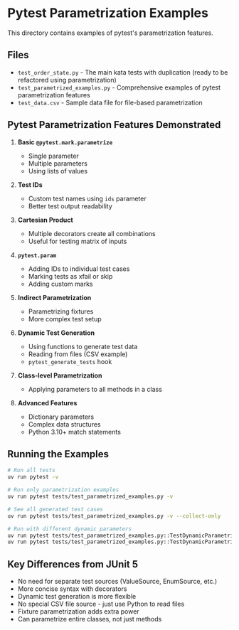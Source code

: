 # Pytest Parametrization Examples

This directory contains examples of pytest's parametrization features.

## Files

- `test_order_state.py` - The main kata tests with duplication (ready to be refactored using parametrization)
- `test_parametrized_examples.py` - Comprehensive examples of pytest parametrization features
- `test_data.csv` - Sample data file for file-based parametrization

## Pytest Parametrization Features Demonstrated

1. **Basic `@pytest.mark.parametrize`**
   - Single parameter
   - Multiple parameters
   - Using lists of values

2. **Test IDs**
   - Custom test names using `ids` parameter
   - Better test output readability

3. **Cartesian Product**
   - Multiple decorators create all combinations
   - Useful for testing matrix of inputs

4. **`pytest.param`**
   - Adding IDs to individual test cases
   - Marking tests as xfail or skip
   - Adding custom marks

5. **Indirect Parametrization**
   - Parametrizing fixtures
   - More complex test setup

6. **Dynamic Test Generation**
   - Using functions to generate test data
   - Reading from files (CSV example)
   - `pytest_generate_tests` hook

7. **Class-level Parametrization**
   - Applying parameters to all methods in a class

8. **Advanced Features**
   - Dictionary parameters
   - Complex data structures
   - Python 3.10+ match statements

## Running the Examples

```bash
# Run all tests
uv run pytest -v

# Run only parametrization examples
uv run pytest tests/test_parametrized_examples.py -v

# See all generated test cases
uv run pytest tests/test_parametrized_examples.py -v --collect-only

# Run with different dynamic parameters
uv run pytest tests/test_parametrized_examples.py::TestDynamicParametrization -v
uv run pytest tests/test_parametrized_examples.py::TestDynamicParametrization -vv
```

## Key Differences from JUnit 5

- No need for separate test sources (ValueSource, EnumSource, etc.)
- More concise syntax with decorators
- Dynamic test generation is more flexible
- No special CSV file source - just use Python to read files
- Fixture parametrization adds extra power
- Can parametrize entire classes, not just methods